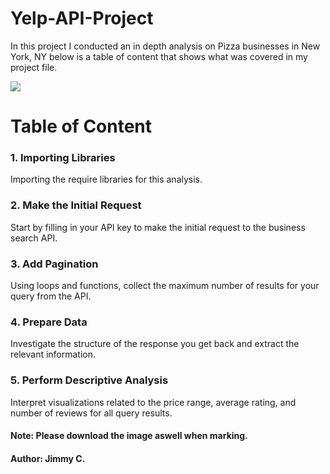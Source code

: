 # Yelp-API-Project

In this project I conducted an in depth analysis on Pizza businesses in New York, NY below is a table of content that shows what was covered in my project file.

<img src='piz' />

# Table of Content

### 1. Importing Libraries

Importing the require libraries for this analysis.


### 2. Make the Initial Request

Start by filling in your API key to make the initial request to the business search API. 


### 3. Add Pagination

Using loops and functions, collect the maximum number of results for your query from the API.

### 4. Prepare Data

Investigate the structure of the response you get back and extract the relevant information.

### 5. Perform Descriptive Analysis

Interpret visualizations related to the price range, average rating, and number of reviews for all query results.


#### Note: Please download the image aswell when marking.


#### Author: Jimmy C.
